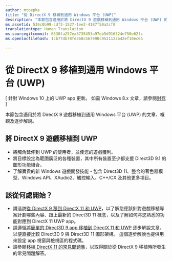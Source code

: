 ```yaml
---
author: mtoepke
title: "從 DirectX 9 移植到通用 Windows 平台 (UWP)"
description: "本節包含適用於將 DirectX 9 遊戲移植到通用 Windows 平台 (UWP) 的文章、概觀及逐步解說。"
ms.assetid: 536c0b99-cdf3-1527-1ee2-4187f50a2cf0
translationtype: Human Translation
ms.sourcegitcommit: 6530fa257ea3735453a97eb5d916524e750e62fc
ms.openlocfilehash: 1cb77db78fe368c567990c9521122b42ef10ec65

---
```


# 從 DirectX 9 移植到通用 Windows 平台 (UWP)


\[ 針對 Windows 10 上的 UWP app 更新。 如需 Windows 8.x 文章，請參閱[封存](http://go.microsoft.com/fwlink/p/?linkid=619132) \]

本節包含適用於將 DirectX 9 遊戲移植到通用 Windows 平台 (UWP) 的文章、概觀及逐步解說。

##  將 DirectX 9 遊戲移植到 UWP


-   將觸角延伸到 UWP 的使用者，並使您的遊戲獲利。
-   將目標設定為範圍廣泛的各種裝置，其中所有裝置至少都支援 Direct3D 9.1 的圖形功能組合。
-   了解寶貴的新 Windows 遊戲開發技能 - 包含 Direct3D 11、整合的著色器模型、Windows API、XAudio2、觸控輸入、C++/CX 及其他更多項目。

## 該從何處開始？


-   請造訪[從 DirectX 9 移到 DirectX 11 和 UWP](porting-considerations.md)，以了解您應該針對遊戲移植專案計劃哪些內容、跟上最新的 Direct3D 11 概念，以及了解如何將您熟悉的功能對應到 DirectX 11 UWP app。
-   請遵循[將簡單的 Direct3D 9 app 移植到 DirectX 11 和 UWP](walkthrough--simple-port-from-direct3d-9-to-11-1.md) 逐步解說文章，以便直接比較 Direct3D 9 與 Direct3D 11 圖形架構。 這個逐步解說也提供用來設定 app 視窗與檢視區的程式碼。
-   請參閱[移植 DirectX 11 的常見問題集](directx-porting-faq.md)，以取得關於從 DirectX 9 移植時所發生的常見問題解答。

 

 







<!--HONumber=Jun16_HO4-->


